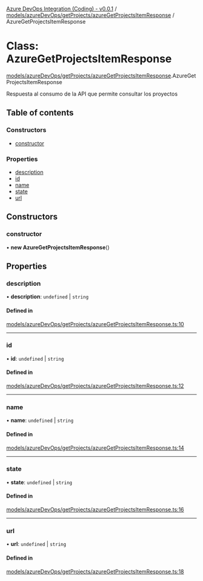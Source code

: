 [Azure DevOps Integration (Coding) - v0.0.1](../README.md) / [models/azureDevOps/getProjects/azureGetProjectsItemResponse](../modules/models_azureDevOps_getProjects_azureGetProjectsItemResponse.md) / AzureGetProjectsItemResponse

# Class: AzureGetProjectsItemResponse

[models/azureDevOps/getProjects/azureGetProjectsItemResponse](../modules/models_azureDevOps_getProjects_azureGetProjectsItemResponse.md).AzureGetProjectsItemResponse

Respuesta al consumo de la API que permite consultar los proyectos

## Table of contents

### Constructors

- [constructor](models_azureDevOps_getProjects_azureGetProjectsItemResponse.AzureGetProjectsItemResponse.md#constructor)

### Properties

- [description](models_azureDevOps_getProjects_azureGetProjectsItemResponse.AzureGetProjectsItemResponse.md#description)
- [id](models_azureDevOps_getProjects_azureGetProjectsItemResponse.AzureGetProjectsItemResponse.md#id)
- [name](models_azureDevOps_getProjects_azureGetProjectsItemResponse.AzureGetProjectsItemResponse.md#name)
- [state](models_azureDevOps_getProjects_azureGetProjectsItemResponse.AzureGetProjectsItemResponse.md#state)
- [url](models_azureDevOps_getProjects_azureGetProjectsItemResponse.AzureGetProjectsItemResponse.md#url)

## Constructors

### constructor

• **new AzureGetProjectsItemResponse**()

## Properties

### description

• **description**: `undefined` \| `string`

#### Defined in

[models/azureDevOps/getProjects/azureGetProjectsItemResponse.ts:10](https://github.com/jeysgar1/azure-devops-api-kms/blob/28b9ee1/src/models/azureDevOps/getProjects/azureGetProjectsItemResponse.ts#L10)

___

### id

• **id**: `undefined` \| `string`

#### Defined in

[models/azureDevOps/getProjects/azureGetProjectsItemResponse.ts:12](https://github.com/jeysgar1/azure-devops-api-kms/blob/28b9ee1/src/models/azureDevOps/getProjects/azureGetProjectsItemResponse.ts#L12)

___

### name

• **name**: `undefined` \| `string`

#### Defined in

[models/azureDevOps/getProjects/azureGetProjectsItemResponse.ts:14](https://github.com/jeysgar1/azure-devops-api-kms/blob/28b9ee1/src/models/azureDevOps/getProjects/azureGetProjectsItemResponse.ts#L14)

___

### state

• **state**: `undefined` \| `string`

#### Defined in

[models/azureDevOps/getProjects/azureGetProjectsItemResponse.ts:16](https://github.com/jeysgar1/azure-devops-api-kms/blob/28b9ee1/src/models/azureDevOps/getProjects/azureGetProjectsItemResponse.ts#L16)

___

### url

• **url**: `undefined` \| `string`

#### Defined in

[models/azureDevOps/getProjects/azureGetProjectsItemResponse.ts:18](https://github.com/jeysgar1/azure-devops-api-kms/blob/28b9ee1/src/models/azureDevOps/getProjects/azureGetProjectsItemResponse.ts#L18)
